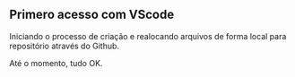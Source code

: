 ## Primero acesso com VScode

Iniciando o processo de criação e realocando arquivos de forma local para repositório através do Github.

Até o momento, tudo OK.
